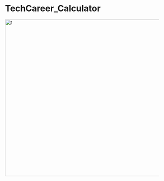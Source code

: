 # TechCareer_Calculator

<img width="514" alt="1" src="https://github.com/hakanbaran/TechCareer_Calculator/assets/104249732/4ad6fd6b-bd9e-4938-8950-0554f25beee9">
